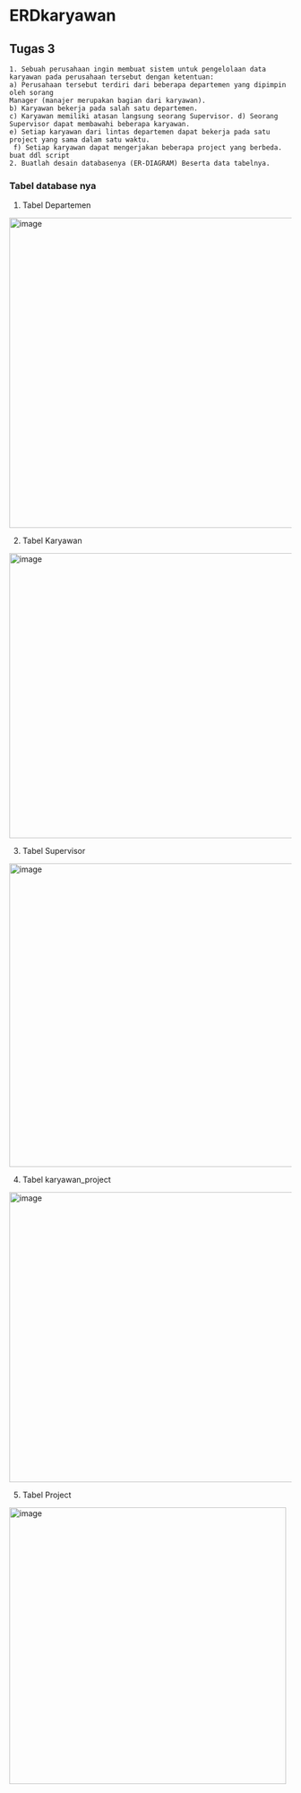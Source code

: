 # ERDkaryawan
## Tugas 3
```
1. Sebuah perusahaan ingin membuat sistem untuk pengelolaan data karyawan pada perusahaan tersebut dengan ketentuan: 
a) Perusahaan tersebut terdiri dari beberapa departemen yang dipimpin oleh sorang
Manager (manajer merupakan bagian dari karyawan). 
b) Karyawan bekerja pada salah satu departemen.
c) Karyawan memiliki atasan langsung seorang Supervisor. d) Seorang Supervisor dapat membawahi beberapa karyawan.
e) Setiap karyawan dari lintas departemen dapat bekerja pada satu project yang sama dalam satu waktu.
 f) Setiap karyawan dapat mengerjakan beberapa project yang berbeda.
buat ddl script
2. Buatlah desain databasenya (ER-DIAGRAM) Beserta data tabelnya.
```

### Tabel database nya

1. Tabel Departemen
<img width="554" alt="image" src="https://github.com/Agussetiaa/ERDkaryawan/assets/115542822/016476e4-e2ae-493d-b98c-03c1531f0caf">

2. Tabel Karyawan
<img width="509" alt="image" src="https://github.com/Agussetiaa/ERDkaryawan/assets/115542822/58b70db0-5d4f-4218-859d-488a2bb9d1e4">

3. Tabel Supervisor
<img width="542" alt="image" src="https://github.com/Agussetiaa/ERDkaryawan/assets/115542822/7ed4e8ab-1c42-40c2-a543-e3f0a592738a">

4. Tabel karyawan_project
<img width="518" alt="image" src="https://github.com/Agussetiaa/ERDkaryawan/assets/115542822/483c0468-38df-4bf9-86c4-070d3ac4a4e7">

5. Tabel Project
<img width="494" alt="image" src="https://github.com/Agussetiaa/ERDkaryawan/assets/115542822/94416d17-09a5-451f-8245-007c048510ee">




